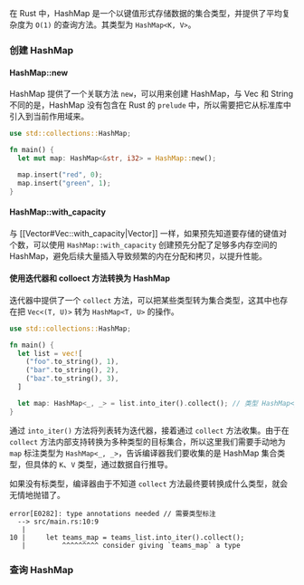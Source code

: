 在 Rust 中，HashMap 是一个以键值形式存储数据的集合类型，并提供了平均复杂度为 `O(1)` 的查询方法。其类型为 `HashMap<K, V>`。

### 创建 HashMap

#### HashMap::new

HashMap 提供了一个关联方法 `new`，可以用来创建 HashMap，与 Vec 和 String 不同的是，HashMap 没有包含在 Rust 的 `prelude` 中，所以需要把它从标准库中引入到当前作用域来。

```Rust
use std::collections::HashMap;

fn main() {
  let mut map: HashMap<&str, i32> = HashMap::new();

  map.insert("red", 0);
  map.insert("green", 1);
}
```

#### HashMap::with_capacity

与 [[Vector#Vec::with_capacity|Vector]] 一样，如果预先知道要存储的键值对个数，可以使用 `HashMap::with_capacity` 创建预先分配了足够多内存空间的 HashMap，避免后续大量插入导致频繁的内在分配和拷贝，以提升性能。

#### 使用迭代器和 colloect 方法转换为 HashMap

迭代器中提供了一个 `collect` 方法，可以把某些类型转为集合类型，这其中也存在把 `Vec<(T, U)>` 转为 `HashMap<T, U>` 的操作。

```Rust
use std::collections::HashMap;

fn main() {
  let list = vec![
    ("foo".to_string(), 1),
    ("bar".to_string(), 2),
    ("baz".to_string(), 3),
  ]

  let map: HashMap<_, _> = list.into_iter().collect(); // 类型 HashMap<_, _> 是让 Rust 编译器去推导
}
```

通过 `into_iter()` 方法将列表转为迭代器，接着通过 `collect` 方法收集。由于在 `collect` 方法内部支持转换为多种类型的目标集合，所以这里我们需要手动地为 `map` 标注类型为 `HashMap<_, _>`，告诉编译器我们要收集的是 HashMap 集合类型，但具体的 `K`、`V` 类型，通过数据自行推导。

如果没有标类型，编译器由于不知道 `collect` 方法最终要转换成什么类型，就会无情地抛错了。

```plain
error[E0282]: type annotations needed // 需要类型标注
  --> src/main.rs:10:9
   |
10 |     let teams_map = teams_list.into_iter().collect();
   |         ^^^^^^^^^ consider giving `teams_map` a type
```

### 查询 HashMap
